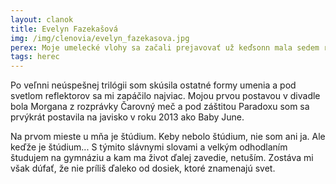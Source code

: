```yaml
---
layout: clanok
title: Evelyn Fazekašová
img: /img/clenovia/evelyn_fazekasova.jpg
perex: Moje umelecké vlohy sa začali prejavovať už keďsonn mala sedem rokov a pokúsila som sa napisaťsvoju prvú knihu.
tags: herec
---
```


Po veľnni neúspešnej trilógii som skúsila ostatné formy umenia a pod svetlom reflektorov sa mi zapáčilo najviac. Mojou prvou postavou v divadle bola Morgana z rozprávky Čarovný meč a pod záštitou Paradoxu som sa prvýkrát postavila na javisko v roku 2013 ako Baby June. 

Na prvom mieste u mňa je štúdium. Keby nebolo štúdium, nie som ani ja. Ale keďže je štúdium... S týmito slávnymi slovami a velkým odhodlaním študujem na gymnáziu a kam ma život ďalej zavedie, netuším. Zostáva mi však dúfať, že nie príliš ďaleko od dosiek, ktoré znamenajú svet. 
